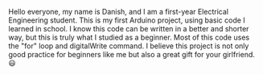 Hello everyone, my name is Danish, and I am a first-year Electrical Engineering student.
This is my first Arduino project, using basic code I learned in school. I know this code can be written in a better and shorter way, but this is truly what I studied as a beginner.
Most of this code uses the "for" loop and digitalWrite command.
I believe this project is not only good practice for beginners like me but also a great gift for your girlfriend. 😃
